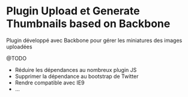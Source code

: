 Plugin Upload et Generate Thumbnails based on Backbone
==============================

Plugin développé avec Backbone pour gérer les miniatures des images uploadées

@TODO
- Réduire les dépendances au nombreux plugin JS
- Supprimer la dépendance au bootstrap de Twitter
- Rendre compatible avec IE9
- ... 